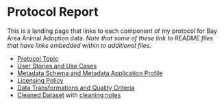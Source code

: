 # **Protocol Report**

This is a landing page that links to each component of my protocol for Bay Area Animal Adoption data. 
*Note that some of these link to README files that have links embedded within to additional files.*
- [Protocol Topic](Alsbury_DCII_ProtocolTopic.docx)
- [User Stories and Use Cases](Alsbury_DCII_ProtocolUserStories_UseCases.docx)
- [Metadata Schema and Metadata Application Profile](MetadataSchema.md)
- [Licensing Policy](LicensingPolicy.md)
- [Data Transformations and Quality Criteria](DataTransformationsAndQualityCriteria.md)
- [Cleaned Dataset](SFAnimalCareAndControl.md) with [cleaning notes](2018SFACCDataCleaningNotes.md)
